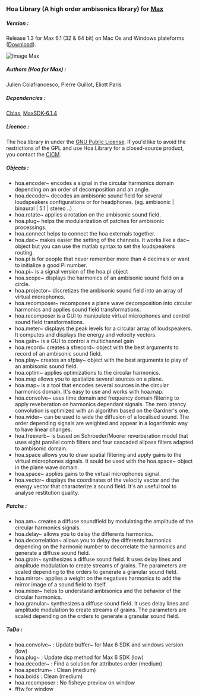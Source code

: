 ### Hoa Library (A high order ambisonics library) for <a title="Max" href="http://cycling74.com/products/max/" target="_blank">Max </a>


##### Version :

Release 1.3 for Max 6.1 (32 & 64 bit) on Mac Os and Windows plateforms (<a title="Download" href="http://www.mshparisnord.fr/hoalibrary/en/downloads/" target="_blank">Download</a>).

![Image Max](https://raw.github.com/CICM/HoaLibrary/master/Ressources/PhotoMax.png "Max Patch")

##### Authors (Hoa for Max) :

Julien Colafrancesco, Pierre Guillot, Eliott Paris

##### Dependencies : 

<a title="Cblas" href="http://www.netlib.org/clapack/cblas/" target="_blank">Cblas</a>, <a title="MaxSDK-6.1.4" href="http://cycling74.com/downloads/sdk/" target="_blank">MaxSDK-6.1.4</a>

##### Licence : 

The hoa.library in under the <a title="GNU" href="http://www.gnu.org/copyleft/gpl.html" target="_blank">GNU Public License</a>. If you'd like to avoid the restrictions of the GPL and use Hoa Library for a closed-source product, you contact the <a title="CICM" href="http://cicm.mshparisnord.org/" target="_blank">CICM</a>.

##### Objects :

- hoa.encoder~ encodes a signal in the circular harmonics domain depending on an order of decomposition and an angle.
- hoa.decoder~ decodes an ambisonic sound field for several loudspeakers configurations or for headphones. (eg. ambisonic | binaural | 5.1 | stereo ..)
- hoa.rotate~ applies a rotation on the ambisonic sound field.
- hoa.plug~ helps the modularization of patches for ambisonic processings.
- hoa.connect helps to connect the hoa externals together.
- hoa.dac~ makes easier the setting of the channels. It works like a dac~ object but you can use the matlab syntax to set the loudspeakers routing.
- hoa.pi is for people that never remember more than 4 decimals or want to initialize a good Pi number. 
- hoa.pi~ is a signal version of the hoa.pi object
- hoa.scope~ displays the harmonics of an ambisonic sound field on a circle.
- hoa.projector~ discretizes the ambisonic sound field into an array of virtual microphones.
- hoa.recomposer~ recomposes a plane wave decomposition into circular harmonics and applies sound field transformations.
- hoa.recomposer is a GUI to manipulate virtual microphones and control sound field transformations.
- hoa.meter~ displays the peak levels for a circular array of loudspeakers. It computes and displays the energy and velocity vectors.
- hoa.gain~ is a GUI to control a multichannel gain
- hoa.record~ creates a sfrecord~ object with the best arguments to record of an ambisonic sound field.
- hoa.play~ creates an sfplay~ object with the best arguments to play of an ambisonic sound field.
- hoa.optim~ applies optimizations to the circular harmonics.
- hoa.map allows you to spatialize several sources on a plane.
- hoa.map~ is a tool that encodes several sources in the circular harmonics domain. It's easy to use and works with hoa.map.
- hoa.convolve~ uses time domain and frequency domain filtering to apply reveberation on harmonics dependant signals. The zero latency convolution is optimized with an algorithm based on the Gardner's one.
- hoa.wider~ can be used to wide the diffusion of a localised sound. The order depending signals are weighted and appear in a logarithmic way to have linear changes.
- hoa.freeverb~ is based on Schroeder/Moorer reverberation model that uses eight parallel comb filters and four cascaded allpass filters adapted to ambisonic domain.
- hoa.space allows you to draw spatial filtering and apply gains to the virtual microphones signals. It sould be used with the hoa.space~ object in the plane wave domain.
- hoa.space~ applies gains to the virtual microphones signal.
- hoa.vector~ displays the coordinates of the velocity vector and the energy vector that characterize a sound field. It's an useful tool to analyse restitution quality.

##### Patchs :

- hoa.am~ creates a diffuse soundfield by modulating the amplitude of the circular harmonics signals.
- hoa.delay~ allows you to delay the differents harmonics.
- hoa.decorrelation~ allows you to delay the differents harmonics depending on the harmonic number to decorrelate the harmonics and generate a diffuse sound field.
- hoa.grain~ synthesizes a diffuse sound field. It uses delay lines and amplitude modulation to create streams of grains. The parameters are scaled depending to the orders to generate a granular sound field.
- hoa.mirror~ applies a weight on the negatives harmonics to add the mirror image of a sound field to itself. 
- hoa.mixer~ helps to understand ambisonics and the behavior of the circular harmonics.
- hoa.granular~ synthesizes a diffuse sound field. It uses delay lines and amplitude modulation to create streams of grains. The parameters are scaled depending on the orders to generate a granular sound field.


##### ToDo :

- hoa.convolve~ : Update buffer~ for Max 6 SDK and windows version (low)
- hoa.plug~ : Update dsp method for Max 6 SDK (low)
- hoa.decoder~ : Find a solution for attributes order (medium)
- hoa.spectrum~ : Clean (medium)
- hoa.boids : Clean (medium)
- hoa.recomposer : No fisheye preview on window
- fftw for window